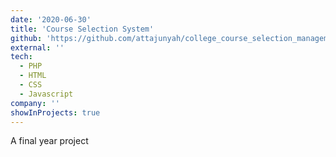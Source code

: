 ```yaml
---
date: '2020-06-30'
title: 'Course Selection System'
github: 'https://github.com/attajunyah/college_course_selection_management_system'
external: ''
tech:
  - PHP
  - HTML
  - CSS
  - Javascript  
company: ''
showInProjects: true
---
```


A final year project
